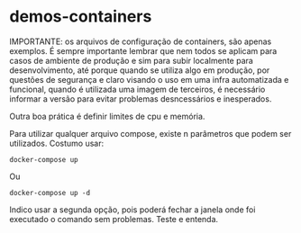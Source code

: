 # demos-containers


IMPORTANTE: os arquivos de configuração de containers, são apenas exemplos. É sempre importante lembrar que nem todos se aplicam para casos de ambiente de produção e sim para subir localmente para desenvolvimento, até porque quando se utiliza algo em produção, por questões de segurança e claro visando o uso em uma infra automatizada e funcional, quando é utilizada uma imagem de terceiros, é necessário informar a versão para evitar problemas desncessários e inesperados.

Outra boa prática é definir limites de cpu e memória.

Para utilizar qualquer arquivo compose, existe n parâmetros que podem ser utilizados.
Costumo usar:

```
docker-compose up 
```

Ou 

```
docker-compose up -d
```

Indico usar a segunda opção, pois poderá fechar a janela onde foi executado o comando sem problemas. Teste e entenda.
